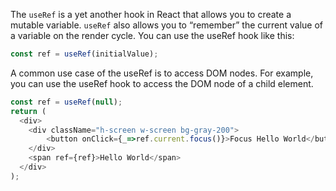 The `useRef` is a yet another hook in React that allows you to create a mutable variable. `useRef` also allows you to “remember” the current value of a variable on the render cycle. You can use the useRef hook like this:

```js
const ref = useRef(initialValue);
```

A common use case of the useRef is to access DOM nodes. For example, you can use the useRef hook to access the DOM node of a child element.

```js
const ref = useRef(null);
return (
  <div>
    <div className="h-screen w-screen bg-gray-200">
        <button onClick={_=>ref.current.focus()}>Focus Hello World</button>
    </div>
    <span ref={ref}>Hello World</span>
  </div>
);
```


